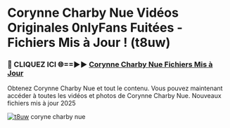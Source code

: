 # Corynne Charby Nue Vidéos Originales 0nlyFans Fuitées - Fichiers Mis à Jour ! (t8uw)

<h3>🔴 CLIQUEZ ICI 🌐==►► <a href="https://tinyurl.com/2pmr4ezf" rel="nofollow">Corynne Charby Nue Fichiers Mis à Jour</a></h3>

Obtenez Corynne Charby Nue et tout le contenu. Vous pouvez maintenant accéder à toutes les vidéos et photos de Corynne Charby Nue. Nouveaux fichiers mis à jour 2025

[![t8uw](https://i.imgur.com/6SNvagu.gif)](https://tinyurl.com/2pmr4ezf)
coryne charby nue